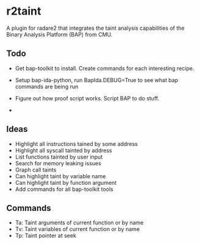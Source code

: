 # r2taint
A plugin for radare2 that integrates the taint analysis capabilities of the Binary Analysis Platform (BAP) from CMU.

## Todo
 - Get bap-toolkit to install. Create commands for each interesting recipe.

 - Setup bap-ida-python, run BapIda.DEBUG=True to see what bap commands are being run
 - Figure out how proof script works. Script BAP to do stuff.
 - 

## Ideas
 - Highlight all instructions tained by some address
 - Highlight all syscall tainted by address
 - List functions tainted by user input
 - Search for memory leaking issues
 - Graph call taints
 - Can highlight taint by variable name
 - Can highlight taint by function argument
 - Add commands for all bap-toolkit tools

## Commands
 - Ta: Taint arguments of current function or by name
 - Tv: Taint variables of current function or by name
 - Tp: Taint pointer at seek
